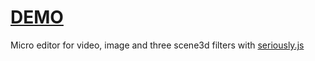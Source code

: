 [DEMO](http://lo-th.github.io/sed/)
=========
Micro editor for video, image and three scene3d filters
with [seriously.js](https://github.com/brianchirls/Seriously.js/)
